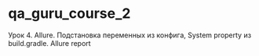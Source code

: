 # qa_guru_course_2
Урок 4. Allure. Подстановка переменных из конфига, System property из build.gradle. Allure report
